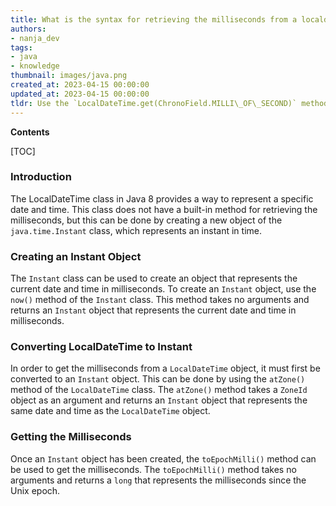 ```yaml
---
title: What is the syntax for retrieving the milliseconds from a localdatetime object in Java 8?
authors:
- nanja_dev
tags:
- java
- knowledge
thumbnail: images/java.png
created_at: 2023-04-15 00:00:00
updated_at: 2023-04-15 00:00:00
tldr: Use the `LocalDateTime.get(ChronoField.MILLI\_OF\_SECOND)` method.
---
```


**Contents**

[TOC]

### Introduction
The LocalDateTime class in Java 8 provides a way to represent a specific date and time. This class does not have a built-in method for retrieving the milliseconds, but this can be done by creating a new object of the `java.time.Instant` class, which represents an instant in time.

### Creating an Instant Object
The `Instant` class can be used to create an object that represents the current date and time in milliseconds. To create an `Instant` object, use the `now()` method of the `Instant` class. This method takes no arguments and returns an `Instant` object that represents the current date and time in milliseconds.

### Converting LocalDateTime to Instant
In order to get the milliseconds from a `LocalDateTime` object, it must first be converted to an `Instant` object. This can be done by using the `atZone()` method of the `LocalDateTime` class. The `atZone()` method takes a `ZoneId` object as an argument and returns an `Instant` object that represents the same date and time as the `LocalDateTime` object.

### Getting the Milliseconds
Once an `Instant` object has been created, the `toEpochMilli()` method can be used to get the milliseconds. The `toEpochMilli()` method takes no arguments and returns a `long` that represents the milliseconds since the Unix epoch.
